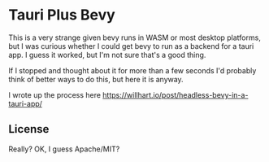 # Tauri Plus Bevy

This is a very strange given bevy runs in WASM or most desktop platforms, but I
was curious whether I could get bevy to run as a backend for a tauri app. I
guess it worked, but I'm not sure that's a good thing.

If I stopped and thought about it for more than a few seconds I'd probably think
of better ways to do this, but here it is anyway.

I wrote up the process here https://willhart.io/post/headless-bevy-in-a-tauri-app/

## License

Really? OK, I guess Apache/MIT?
